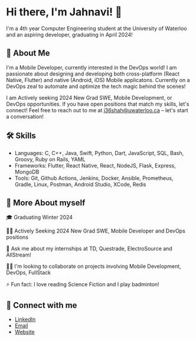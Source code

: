 # Hi there, I'm Jahnavi! 👋

I'm a 4th year Computer Engineering student at the University of Waterloo and an aspiring developer, graduating in April 2024!




## 🚀 About Me
I'm a Mobile Developer, currently interested in the DevOps world! I am passionate about designing and developing both cross-platform (React Native, Flutter) and native (Android, iOS) Mobile applicatons. Currently on a DevOps zeal to automate and optimize the tech magic behind the scenes!

I am Actively seeking 2024 New Grad SWE, Mobile Development, or DevOps opportunities. If you have open positions that match my skills, let's connect! Feel free to reach out to me at j36shah@uwaterloo.ca – let's start a conversation!

## 🛠 Skills
- Languages: C, C++, Java, Swift, Python, Dart, JavaScript, SQL, Bash, Groovy, Ruby on Rails, YAML
- Frameworks:  Flutter, React Native, React, NodeJS, Flask, Express, MongoDB
- Tools: Git, Github Actions, Jenkins, Docker, Ansible, Prometheus, Gradle, Linux, Postman, Android Studio, XCode, Redis



## 💁 More About myself
🎓 Graduating Winter 2024

👩‍💻 Actively Seeking 2024 New Grad SWE, Mobile Developer and DevOps positions

💬 Ask me about my internships at TD, Questrade, ElectroSource and AllStream!

👯‍♀️ I'm looking to collaborate on projects involving Mobile Development, DevOps, FullStack

⚡️ Fun fact: I love reading Science Fiction and I play badminton!


## 🤝 Connect with me
* [LinkedIn](https://www.linkedin.com/in/jahnavi17/)
* [Email](mailto:j36shah@uwaterloo.ca)
* [Website]()
